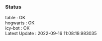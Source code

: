 ### Status


table : OK  
hogwarts : OK  
icy-bot : OK  
Latest Update : 2022-09-16 11:08:19.983035
